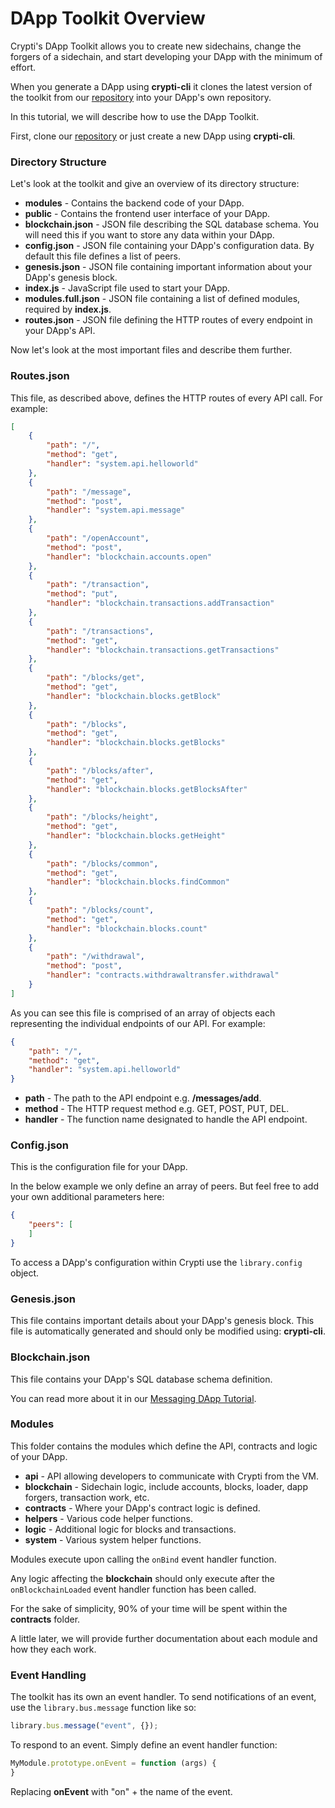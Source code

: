 # DApp Toolkit Overview

Crypti's DApp Toolkit allows you to create new sidechains, change the forgers of a sidechain, and start developing your DApp with the minimum of effort.

When you generate a DApp using **crypti-cli** it clones the latest version of the toolkit from our [repository](https://github.com/crypti/testdapp) into your DApp's own repository.

In this tutorial, we will describe how to use the DApp Toolkit.

First, clone our [repository](https://github.com/crypti/testdapp) or just create a new DApp using **crypti-cli**.

### Directory Structure

Let's look at the toolkit and give an overview of its directory structure:

  * **modules** - Contains the backend code of your DApp.
  * **public** - Contains the frontend user interface of your DApp.
  * **blockchain.json** - JSON file describing the SQL database schema. You will need this if you want to store any data within your DApp.
  * **config.json** - JSON file containing your DApp's configuration data. By default this file defines a list of peers.
  * **genesis.json** - JSON file containing important information about your DApp's genesis block.
  * **index.js** - JavaScript file used to start your DApp.
  * **modules.full.json** - JSON file containing a list of defined modules, required by **index.js**.
  * **routes.json** - JSON file defining the HTTP routes of every endpoint in your DApp's API.

Now let's look at the most important files and describe them further.

### Routes.json

This file, as described above, defines the HTTP routes of every API call. For example:

```json
[
	{
		"path": "/",
		"method": "get",
		"handler": "system.api.helloworld"
	},
	{
		"path": "/message",
		"method": "post",
		"handler": "system.api.message"
	},
	{
		"path": "/openAccount",
		"method": "post",
		"handler": "blockchain.accounts.open"
	},
	{
		"path": "/transaction",
		"method": "put",
		"handler": "blockchain.transactions.addTransaction"
	},
	{
		"path": "/transactions",
		"method": "get",
		"handler": "blockchain.transactions.getTransactions"
	},
	{
		"path": "/blocks/get",
		"method": "get",
		"handler": "blockchain.blocks.getBlock"
	},
	{
		"path": "/blocks",
		"method": "get",
		"handler": "blockchain.blocks.getBlocks"
	},
	{
		"path": "/blocks/after",
		"method": "get",
		"handler": "blockchain.blocks.getBlocksAfter"
	},
	{
		"path": "/blocks/height",
		"method": "get",
		"handler": "blockchain.blocks.getHeight"
	},
	{
		"path": "/blocks/common",
		"method": "get",
		"handler": "blockchain.blocks.findCommon"
	},
	{
		"path": "/blocks/count",
		"method": "get",
		"handler": "blockchain.blocks.count"
	},
  	{
		"path": "/withdrawal",
		"method": "post",
		"handler": "contracts.withdrawaltransfer.withdrawal"
	}
]
```

As you can see this file is comprised of an array of objects each representing the individual endpoints of our API. For example:

```json
{
	"path": "/",
	"method": "get",
	"handler": "system.api.helloworld"
}
```

  * **path** - The path to the API endpoint e.g. **/messages/add**.
  * **method** - The HTTP request method e.g. GET, POST, PUT, DEL.
  * **handler** - The function name designated to handle the API endpoint.

### Config.json

This is the configuration file for your DApp.

In the below example we only define an array of peers. But feel free to add your own additional parameters here:

```json
{
	"peers": [
	]
}
```

To access a DApp's configuration within Crypti use the `library.config` object.

### Genesis.json

This file contains important details about your DApp's genesis block. This file is automatically generated and should only be modified using: **crypti-cli**.

### Blockchain.json

This file contains your DApp's SQL database schema definition.

You can read more about it in our [Messaging DApp Tutorial](https://github.com/crypti/crypti-dapps-docs/blob/master/MessagingDAppTutorial.md).

### Modules

This folder contains the modules which define the API, contracts and logic of your DApp.

  * **api** - API allowing developers to communicate with Crypti from the VM.
  * **blockchain** - Sidechain logic, include accounts, blocks, loader, dapp forgers, transaction work, etc.
  * **contracts** - Where your DApp's contract logic is defined.
  * **helpers** - Various code helper functions.
  * **logic** - Additional logic for blocks and transactions.
  * **system** - Various system helper functions.

Modules execute upon calling the `onBind` event handler function.

Any logic affecting the **blockchain** should only execute after the `onBlockchainLoaded` event handler function has been called.

For the sake of simplicity, 90% of your time will be spent within the **contracts** folder.

A little later, we will provide further documentation about each module and how they each work.

### Event Handling

The toolkit has its own an event handler. To send notifications of an event, use the `library.bus.message` function like so:

```js
library.bus.message("event", {});
```

To respond to an event. Simply define an event handler function:

```js
MyModule.prototype.onEvent = function (args) {
}
```

Replacing **onEvent** with "on" + the name of the event.
